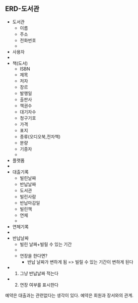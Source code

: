 ## ERD-도서관

- 도서관
	- 이름
	- 주소
	- 전화번호
	- 
- 사용자
- 
- 책(도서)
	- ISBN
	- 제목
	- 저자
	- 장르
	- 발행일
	- 출판사
	- 책권수
	- 대기자수
	- 청구기호
	- 가격
	- 표지
	- 종류(오디오북,전자책)
	- 분량
	- 기증자
	- 
- 플랫폼
- 
- 대출기록
	- 빌린날짜
	- 반납날짜
	- 도서관
	- 빌린사람
	- 반납마감일
	- 빌린책
	- 연체
	- 
- 연체기록
- 
- 반납날짜
	- 빌린 날짜+빌릴 수 있는 기간
	- 
	- 연장을 한다면?
		- 반납 날짜가 변하게 됨 => 빌릴 수 있는 기간이 변하게 된다
- 1. 그냥 반납날짜 적는다
- 2. 연장 여부를 표시한다

예약은 대출과는 관련없다는 생각이 있다.
예약은 회원과 장서와의 관계.